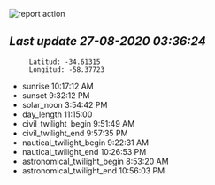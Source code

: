 ![report action](https://github.com/matiasz8/actions-for-reports/workflows/report%20action/badge.svg?branch=develop) 


## *****Last update 27-08-2020 03:36:24*****



		 Latitud: -34.61315
		 Longitud: -58.37723

 - sunrise 	 10:17:12 AM
 - sunset 	 9:32:12 PM
 - solar_noon 	 3:54:42 PM
 - day_length 	 11:15:00
 - civil_twilight_begin 	 9:51:49 AM
 - civil_twilight_end 	 9:57:35 PM
 - nautical_twilight_begin 	 9:22:31 AM
 - nautical_twilight_end 	 10:26:53 PM
 - astronomical_twilight_begin 	 8:53:20 AM
 - astronomical_twilight_end 	 10:56:03 PM
